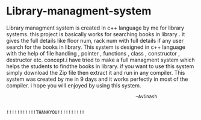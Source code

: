 # Library-managment-system
Library managment system is created in c++ language by me for library systems. this project is basically works for searching 
books in library . 
it gives the full details like floor num, rack num with full details if any user search for the books in library.
This system is designed in c++ language with the help of file handling , pointer , functions , class , constructor , destructor
etc. concept.i have tried to make a full managment system which helps the students to findthe books in library.
if you want to use this system simply download the Zip file then extract it and run in any compiler.
This system was created by me in 9 days and it works perfectly in most of the compiler.
i hope you will enjoyed by using this system.

                                                    ~Avinash
       
                                              !!!!!!!!!!!THANKYOU!!!!!!!!!!





















